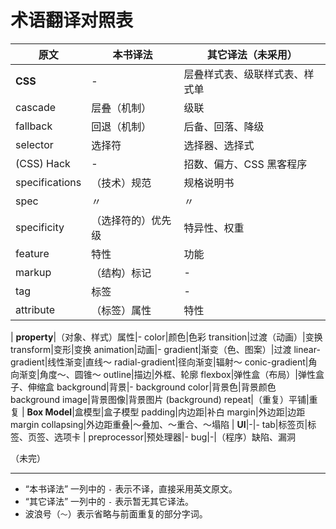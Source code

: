 # 术语翻译对照表

原文|本书译法|其它译法（未采用）
---|---|---
**CSS**|-|层叠样式表、级联样式表、样式单
cascade|层叠（机制）|级联
fallback|回退（机制）|后备、回落、降级
selector|选择符|选择器、选择式
(CSS) Hack|-|招数、偏方、CSS 黑客程序
specifications|（技术）规范|规格说明书
spec|〃|〃
specificity|（选择符的）优先级|特异性、权重
feature|特性|功能
markup|（结构）标记|-
tag|标签|-
attribute|（标签）属性|特性
|
**property**|（对象、样式）属性|-
color|颜色|色彩
transition|过渡（动画）|变换
transform|变形|变换
animation|动画|-
gradient|渐变（色、图案）|过渡
linear-gradient|线性渐变|直线～
radial-gradient|径向渐变|辐射～
conic-gradient|角向渐变|角度～、圆锥～
outline|描边|外框、轮廓
flexbox|弹性盒（布局）|弹性盒子、伸缩盒
background|背景|-
background color|背景色|背景颜色
background image|背景图像|背景图片
(background) repeat|（重复）平铺|重复
|
**Box Model**|盒模型|盒子模型
padding|内边距|补白
margin|外边距|边距
margin collapsing|外边距重叠|～叠加、～重合、～塌陷
|
**UI**|-|-
tab|标签页|标签、页签、选项卡
|
preprocessor|预处理器|-
bug|-|（程序）缺陷、漏洞

（未完）

***

* “本书译法” 一列中的 `-` 表示不译，直接采用英文原文。
* “其它译法” 一列中的 `-` 表示暂无其它译法。
* 波浪号（`～`）表示省略与前面重复的部分字词。
